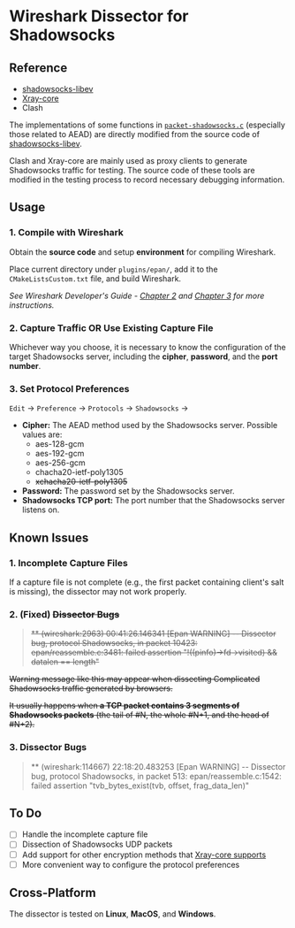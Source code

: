 # Wireshark Dissector for Shadowsocks

## Reference

- [shadowsocks-libev](https://github.com/shadowsocks/shadowsocks-libev)
- [Xray-core](https://github.com/XTLS/Xray-core)
- Clash

The implementations of some functions in [`packet-shadowsocks.c`](./packet-shadowsocks.c) (especially those related to AEAD) are directly modified from the source code of [shadowsocks-libev](https://github.com/shadowsocks/shadowsocks-libev).

Clash and Xray-core are mainly used as proxy clients to generate Shadowsocks traffic for testing. The source code of these tools are modified in the testing process to record necessary debugging information.

## Usage

### 1. Compile with Wireshark

Obtain the **source code** and setup **environment** for compiling Wireshark.

Place current directory under `plugins/epan/`, add it to the `CMakeListsCustom.txt` file, and build Wireshark.

*See Wireshark Developer's Guide - [Chapter 2](https://www.wireshark.org/docs/wsdg_html_chunked/ChapterSetup.html) and [Chapter 3](https://www.wireshark.org/docs/wsdg_html_chunked/ChapterSources.html) for more instructions.*

### 2. Capture Traffic OR Use Existing Capture File

Whichever way you choose, it is necessary to know the configuration of the target Shadowsocks server, including the **cipher**, **password**, and the **port number**.

### 3. Set Protocol Preferences

`Edit` -> `Preference` -> `Protocols` -> `Shadowsocks` ->

- **Cipher:** The AEAD method used by the Shadowsocks server. Possible values are:
  - aes-128-gcm
  - aes-192-gcm
  - aes-256-gcm
  - chacha20-ietf-poly1305
  - ~~xchacha20-ietf-poly1305~~
- **Password:** The password set by the Shadowsocks server.
- **Shadowsocks TCP port:** The port number that the Shadowsocks server listens on.

## Known Issues

### 1. Incomplete Capture Files

If a capture file is not complete (e.g., the first packet containing client's salt is missing), the dissector may not work properly.

### 2. (Fixed) ~~Dissector Bugs~~

> ~~** (wireshark:2963) 00:41:26.146341 [Epan WARNING] -- Dissector bug, protocol Shadowsocks, in packet 10423: epan/reassemble.c:3481: failed assertion "!((pinfo)->fd->visited) && datalen == length"~~

~~Warning message like this may appear when dissecting Complicated Shadowsocks traffic generated by browsers.~~

~~It usually happens when **a TCP packet contains 3 segments of Shadowsocks packets** (the tail of \#N, the whole \#N+1, and the head of \#N+2).~~

### 3. Dissector Bugs

> ** (wireshark:114667) 22:18:20.483253 [Epan WARNING] -- Dissector bug, protocol Shadowsocks, in packet 513: epan/reassemble.c:1542: failed assertion "tvb_bytes_exist(tvb, offset, frag_data_len)"

## To Do

- [ ] Handle the incomplete capture file
- [ ] Dissection of Shadowsocks UDP packets
- [ ] Add support for other encryption methods that [Xray-core supports](https://xtls.github.io/config/inbounds/shadowsocks.html#supported-encryption-methods)
- [ ] More convenient way to configure the protocol preferences

## Cross-Platform

The dissector is tested on **Linux**, **MacOS**, and **Windows**.
